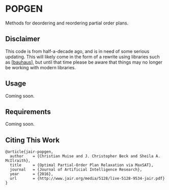 # POPGEN

Methods for deordering and reordering partial order plans.

## Disclaimer
This code is from half-a-decade ago, and is in need of some serious updating. This will likely come in the form of a rewrite using libraries such as [[bauhaus](https://github.com/qumulab/bauhaus)], but until that time please be aware that things may no longer be working with modern libraries.

## Usage
Coming soon.

## Requirements
Coming soon.

## Citing This Work
```
@article{jair-popgen,
  author    = {Christian Muise and J. Christopher Beck and Sheila A. McIlraith},
  title     = {Optimal Partial-Order Plan Relaxation via MaxSAT},
  journal   = {Journal of Artificial Intelligence Research},
  year      = {2016},
  url       = {http://www.jair.org/media/5128/live-5128-9534-jair.pdf}
}
```
